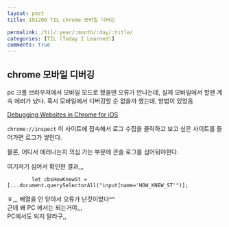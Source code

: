 ```yaml
---
layout: post
title: 191209 TIL chrome 모바일 디버깅

permalink: /til/:year/:month/:day/:title/
categories: [TIL (Today I Learned)]
comments: true
---
```


## chrome 모바일 디버깅

pc 크롬 브라우져에서 모바일 모드로 했을땐 오류가 안나는데, 실제 모바일에서 할땐 계속 에러가 났다. 
혹시 모바일에서 디버깅할 순 없을까 했는데, 방법이 있었음 

[Debugging Websites in Chrome for iOS](https://blog.chromium.org/2019/03/debugging-websites-in-chrome-for-ios.html) 

`chrome://inspect` 이 사이트에 접속해서 로그 수집을 클릭하고 보고 싶은 사이트를 들어가면 로그가 쌓인다. 

물론, 어디서 에러나는지 의심 가는 부분에 콘솔 로그를 심어둬야한다. 

여기저기 심어서 확인한 결과,,, 

`        let cbsHowKnewSt = [...document.querySelectorAll("input[name='HOW_KNEW_ST'")];`

ㅎ,,, 배열을 안 닫아서 오류가 난것이었다^^   
근데 왜 PC 에서는 되는거야,,,  
PC에서도 되지 말라구,, 

